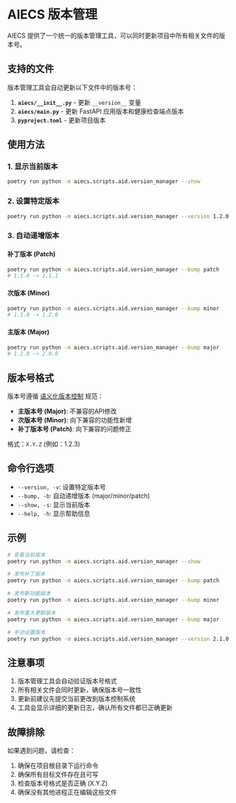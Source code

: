 # AIECS 版本管理

AIECS 提供了一个统一的版本管理工具，可以同时更新项目中所有相关文件的版本号。

## 支持的文件

版本管理工具会自动更新以下文件中的版本号：

1. **`aiecs/__init__.py`** - 更新 `__version__` 变量
2. **`aiecs/main.py`** - 更新 FastAPI 应用版本和健康检查端点版本
3. **`pyproject.toml`** - 更新项目版本

## 使用方法

### 1. 显示当前版本

```bash
poetry run python -m aiecs.scripts.aid.version_manager --show
```

### 2. 设置特定版本

```bash
poetry run python -m aiecs.scripts.aid.version_manager --version 1.2.0
```

### 3. 自动递增版本

#### 补丁版本 (Patch)
```bash
poetry run python -m aiecs.scripts.aid.version_manager --bump patch
# 1.1.0 -> 1.1.1
```

#### 次版本 (Minor)
```bash
poetry run python -m aiecs.scripts.aid.version_manager --bump minor
# 1.1.0 -> 1.2.0
```

#### 主版本 (Major)
```bash
poetry run python -m aiecs.scripts.aid.version_manager --bump major
# 1.1.0 -> 2.0.0
```

## 版本号格式

版本号遵循 [语义化版本控制](https://semver.org/) 规范：

- **主版本号 (Major)**: 不兼容的API修改
- **次版本号 (Minor)**: 向下兼容的功能性新增
- **补丁版本号 (Patch)**: 向下兼容的问题修正

格式：`X.Y.Z` (例如：1.2.3)

## 命令行选项

- `--version, -v`: 设置特定版本号
- `--bump, -b`: 自动递增版本 (major/minor/patch)
- `--show, -s`: 显示当前版本
- `--help, -h`: 显示帮助信息

## 示例

```bash
# 查看当前版本
poetry run python -m aiecs.scripts.aid.version_manager --show

# 发布补丁版本
poetry run python -m aiecs.scripts.aid.version_manager --bump patch

# 发布新功能版本
poetry run python -m aiecs.scripts.aid.version_manager --bump minor

# 发布重大更新版本
poetry run python -m aiecs.scripts.aid.version_manager --bump major

# 手动设置版本
poetry run python -m aiecs.scripts.aid.version_manager --version 2.1.0
```

## 注意事项

1. 版本管理工具会自动验证版本号格式
2. 所有相关文件会同时更新，确保版本号一致性
3. 更新前建议先提交当前更改到版本控制系统
4. 工具会显示详细的更新日志，确认所有文件都已正确更新

## 故障排除

如果遇到问题，请检查：

1. 确保在项目根目录下运行命令
2. 确保所有目标文件存在且可写
3. 检查版本号格式是否正确 (X.Y.Z)
4. 确保没有其他进程正在编辑这些文件
